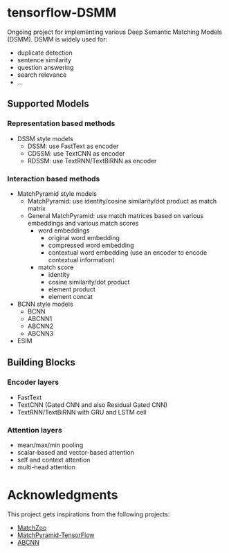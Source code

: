 # tensorflow-DSMM

Ongoing project for implementing various Deep Semantic Matching Models (DSMM). DSMM is widely used for:


- duplicate detection
- sentence similarity
- question answering
- search relevance
- ...

## Supported Models

### Representation based methods
- DSSM style models
    - DSSM: use FastText as encoder
    - CDSSM: use TextCNN as encoder
    - RDSSM: use TextRNN/TextBiRNN as encoder
    
### Interaction based methods
- MatchPyramid style models
    - MatchPyramid: use identity/cosine similarity/dot product as match matrix
    - General MatchPyramid: use match matrices based on various embeddings and various match scores
        - word embeddings
            - original word embedding
            - compressed word embedding
            - contextual word embedding (use an encoder to encode contextual information)
        - match score
            - identity
            - cosine similarity/dot product
            - element product
            - element concat
- BCNN style models
    - BCNN
    - ABCNN1
    - ABCNN2
    - ABCNN3
- ESIM

## Building Blocks
### Encoder layers
- FastText
- TextCNN (Gated CNN and also Residual Gated CNN)
- TextRNN/TextBiRNN with GRU and LSTM cell

### Attention layers
- mean/max/min pooling
- scalar-based and vector-based attention
- self and context attention
- multi-head attention

# Acknowledgments
This project gets inspirations from the following projects:
- [MatchZoo](https://github.com/faneshion/MatchZoo)
- [MatchPyramid-TensorFlow](https://github.com/pl8787/MatchPyramid-TensorFlow)
- [ABCNN](https://github.com/galsang/ABCNN)
